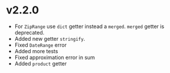 # v2.2.0
- For `ZipRange` use `dict` getter instead a `merged`. `merged` getter is deprecated.
- Added new getter `stringify`.
- Fixed `DateRange` error
- Added more tests
- Fixed approximation error in sum
- Added `product` getter